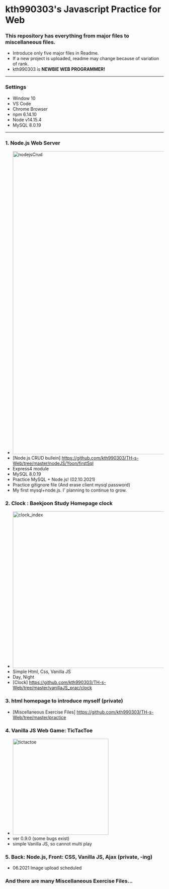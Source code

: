 # kth990303's Javascript Practice for Web
 ### This repository has everything from major files to miscellaneous files.
 - Introduce only five major files in Readme. 
 - If a new project is uploaded, readme may change because of variation of rank.
 - kth990303 is <strong>NEWBIE WEB PROGRAMMER!</strong>
 
<hr>

### Settings
 - Window 10
 - VS Code
 - Chrome Browser
 - npm 6.14.10
 - Node v14.15.4
 - MySQL 8.0.19
 
<hr>

### 1. Node.js Web Server
 - <img width="959" alt="nodejsCrud" src="https://user-images.githubusercontent.com/57135043/107467924-68b16280-6baa-11eb-9c9a-bea2af09e9c7.png">
 - [Node.js CRUD bullein] https://github.com/kth990303/TH-s-Web/tree/master/nodeJS/Yoon/firstSql
 - Express4 module
 - MySQL 8.0.19
 - Practice MySQL + Node.js! (02.10.2021)
 - Practice gitignore file (And erase client mysql password)
 - My first mysql+node.js. I' planning to continue to grow.
### 2. Clock : Baekjoon Study Homepage clock
 - <img width="495" alt="clock_index" src="https://user-images.githubusercontent.com/57135043/107109376-4f937380-6883-11eb-991d-5be40b4080e9.png">
 - Simple Html, Css, Vanilla JS
 - Day, Night
 - [Clock] https://github.com/kth990303/TH-s-Web/tree/master/vanillaJS_prac/clock
### 3. html homepage to introduce myself (private)
 - [Miscellaneous Exercise Files] https://github.com/kth990303/TH-s-Web/tree/master/practice
### 4. Vanilla JS Web Game: TicTacToe
 - <img width="304" alt="tictactoe" src="https://user-images.githubusercontent.com/57135043/107116784-f5ada080-68b8-11eb-9726-f9f83cbff059.png">
 - ver 0.9.0 (some bugs exist)
 - simple Vanilla JS, so cannot multi play
### 5. Back: Node.js, Front: CSS, Vanilla JS, Ajax (private, -ing)
 - 06.2021 Image upload scheduled
### And there are many Miscellaneous Exercise Files...


